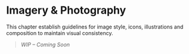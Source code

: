 # Imagery & Photography

This chapter establish guidelines for image style, icons, illustrations and composition to maintain visual consistency.

> *WIP – Coming Soon*